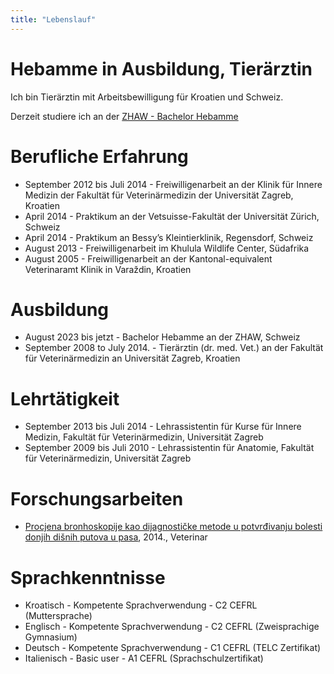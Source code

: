 ```yaml
---
title: "Lebenslauf"
---
```

# Hebamme in Ausbildung, Tierärztin

Ich bin Tierärztin mit Arbeitsbewilligung für Kroatien und Schweiz.

Derzeit studiere ich an der [ZHAW - Bachelor Hebamme](https://www.zhaw.ch/de/gesundheit/studium/bachelorstudium/bachelor-hebamme)

# Berufliche Erfahrung

*  September 2012 bis Juli 2014 - Freiwilligenarbeit an der Klinik für Innere Medizin der Fakultät für Veterinärmedizin der Universität Zagreb, Kroatien
*  April 2014 - Praktikum an der Vetsuisse-Fakultät der Universität Zürich, Schweiz
*  April 2014 - Praktikum an Bessy’s Kleintierklinik, Regensdorf, Schweiz
*  August 2013 - Freiwilligenarbeit im Khulula Wildlife Center, Südafrika
*  August 2005 - Freiwilligenarbeit an der Kantonal-equivalent Veterinaramt Klinik in Varaždin, Kroatien

# Ausbildung

*  August 2023 bis jetzt - Bachelor Hebamme an der ZHAW, Schweiz
*  September 2008 to July 2014. - Tierärztin (dr. med. Vet.) an der Fakultät für Veterinärmedizin an Universität Zagreb, Kroatien

# Lehrtätigkeit

*  September 2013 bis Juli 2014 - Lehrassistentin für Kurse für Innere Medizin, Fakultät für Veterinärmedizin, Universität Zagreb
*  September 2009 bis Juli 2010 - Lehrassistentin für Anatomie, Fakultät für Veterinärmedizin, Universität Zagreb

# Forschungsarbeiten

*  [Procjena bronhoskopije kao dijagnostičke metode u potvrđivanju bolesti donjih dišnih putova u pasa](https://www.vef.unizg.hr/wp-content/uploads/2018/09/veterinar-52-1.pdf), 2014., Veterinar

# Sprachkenntnisse

*  Kroatisch - Kompetente Sprachverwendung - C2 CEFRL (Muttersprache)
*  Englisch - Kompetente Sprachverwendung - C2 CEFRL (Zweisprachige Gymnasium)
*  Deutsch - Kompetente Sprachverwendung - C1 CEFRL (TELC Zertifikat)
*  Italienisch - Basic user - A1 CEFRL (Sprachschulzertifikat)
